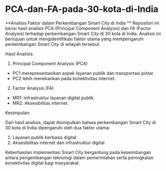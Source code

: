 # PCA-dan-FA-pada-30-kota-di-India

**Analisis Faktor dalam Perkembangan Smart City di India
**
Repositori ini berisi hasil analisis PCA (Principal Component Analysis) dan FA (Factor Analysis) terhadap perkembangan Smart City di 30 kota di India. Analisis ini bertujuan untuk mengidentifikasi faktor utama yang mempengaruhi perkembangan Smart City di wilayah tersebut.

Hasil Analisis:

1. Principal Component Analysis (PCA)

- PC1 merepresentasikan aspek layanan publik dan transportasi pintar.
- PC2 lebih menekankan pada konektivitas internet.

2. Factor Analysis (FA)

- MR1: Infrastruktur layanan digital publik.
- MR2: Aksesibilitas internet.

Kesimpulan:

Dari hasil analisis, dapat disimpulkan bahwa perkembangan Smart City di 30 kota di India dipengaruhi oleh dua faktor utama:
1. Layanan publik berbasis digital
2. Aksesibilitas internet dan infrastruktur digital

Keberhasilan implementasi Smart City bergantung pada keseimbangan antara pengembangan teknologi dalam pemerintahan serta peningkatan konektivitas digital bagi masyarakat.
